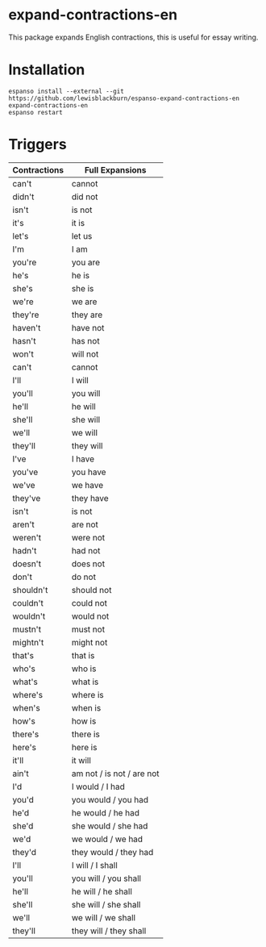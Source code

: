 # expand-contractions-en

This package expands English contractions, this is useful for essay writing.

# Installation

```
espanso install --external --git https://github.com/lewisblackburn/espanso-expand-contractions-en expand-contractions-en
espanso restart
```

# Triggers

| Contractions | Full Expansions        |
|--------------|------------------------|
| can't        | cannot                 |
| didn't       | did not                |
| isn't        | is not                 |
| it's         | it is                  |
| let's        | let us                 |
| I'm          | I am                   |
| you're       | you are                |
| he's         | he is                  |
| she's        | she is                 |
| we're        | we are                 |
| they're      | they are               |
| haven't      | have not               |
| hasn't       | has not                |
| won't        | will not               |
| can't        | cannot                |
| I'll         | I will                 |
| you'll       | you will               |
| he'll        | he will                |
| she'll       | she will               |
| we'll        | we will                |
| they'll      | they will              |
| I've         | I have                 |
| you've       | you have               |
| we've        | we have                |
| they've      | they have              |
| isn't         | is not                 |
| aren't       | are not                |
| weren't      | were not               |
| hadn't       | had not                |
| doesn't      | does not               |
| don't        | do not                 |
| shouldn't     | should not             |
| couldn't     | could not              |
| wouldn't     | would not              |
| mustn't      | must not               |
| mightn't     | might not              |
| that's        | that is                |
| who's         | who is                 |
| what's        | what is                |
| where's       | where is               |
| when's        | when is                |
| how's         | how is                 |
| there's       | there is               |
| here's        | here is                |
| it'll         | it will                |
| ain't        | am not / is not / are not |
| I'd          | I would / I had        |
| you'd        | you would / you had    |
| he'd         | he would / he had      |
| she'd        | she would / she had    |
| we'd         | we would / we had      |
| they'd       | they would / they had  |
| I'll         | I will / I shall       |
| you'll       | you will / you shall   |
| he'll        | he will / he shall     |
| she'll       | she will / she shall   |
| we'll        | we will / we shall     |
| they'll      | they will / they shall |
